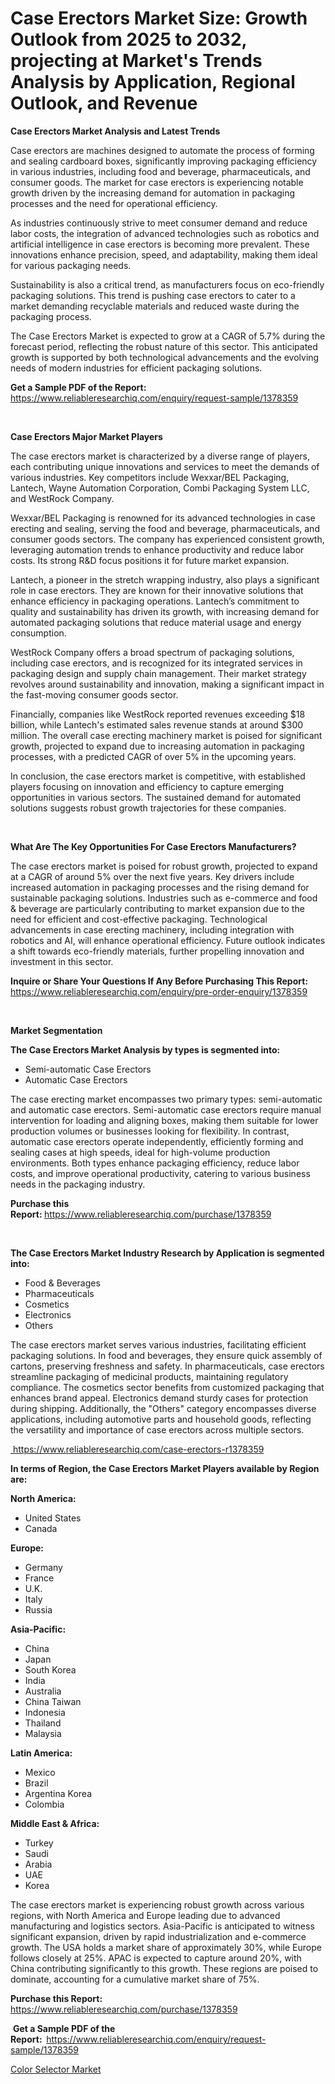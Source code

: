 <p><h1>Case Erectors Market Size: Growth Outlook from 2025 to 2032, projecting at Market's Trends Analysis by Application, Regional Outlook, and Revenue</h1></p><p><strong>Case Erectors Market Analysis and Latest Trends</strong></p>
<p><p>Case erectors are machines designed to automate the process of forming and sealing cardboard boxes, significantly improving packaging efficiency in various industries, including food and beverage, pharmaceuticals, and consumer goods. The market for case erectors is experiencing notable growth driven by the increasing demand for automation in packaging processes and the need for operational efficiency. </p><p>As industries continuously strive to meet consumer demand and reduce labor costs, the integration of advanced technologies such as robotics and artificial intelligence in case erectors is becoming more prevalent. These innovations enhance precision, speed, and adaptability, making them ideal for various packaging needs. </p><p>Sustainability is also a critical trend, as manufacturers focus on eco-friendly packaging solutions. This trend is pushing case erectors to cater to a market demanding recyclable materials and reduced waste during the packaging process. </p><p>The Case Erectors Market is expected to grow at a CAGR of 5.7% during the forecast period, reflecting the robust nature of this sector. This anticipated growth is supported by both technological advancements and the evolving needs of modern industries for efficient packaging solutions.</p></p>
<p><strong>Get a Sample PDF of the Report:&nbsp;</strong> <a href="https://www.reliableresearchiq.com/enquiry/request-sample/1378359?utm_campaign=1870&utm_medium=2&utm_source=Github&utm_content=ia&utm_term=16022025&utm_id=case-erectors">https://www.reliableresearchiq.com/enquiry/request-sample/1378359</a></p>
<p>&nbsp;</p>
<p><strong>Case Erectors Major Market Players</strong></p>
<p><p>The case erectors market is characterized by a diverse range of players, each contributing unique innovations and services to meet the demands of various industries. Key competitors include Wexxar/BEL Packaging, Lantech, Wayne Automation Corporation, Combi Packaging System LLC, and WestRock Company.</p><p>Wexxar/BEL Packaging is renowned for its advanced technologies in case erecting and sealing, serving the food and beverage, pharmaceuticals, and consumer goods sectors. The company has experienced consistent growth, leveraging automation trends to enhance productivity and reduce labor costs. Its strong R&D focus positions it for future market expansion.</p><p>Lantech, a pioneer in the stretch wrapping industry, also plays a significant role in case erectors. They are known for their innovative solutions that enhance efficiency in packaging operations. Lantech’s commitment to quality and sustainability has driven its growth, with increasing demand for automated packaging solutions that reduce material usage and energy consumption.</p><p>WestRock Company offers a broad spectrum of packaging solutions, including case erectors, and is recognized for its integrated services in packaging design and supply chain management. Their market strategy revolves around sustainability and innovation, making a significant impact in the fast-moving consumer goods sector.</p><p>Financially, companies like WestRock reported revenues exceeding $18 billion, while Lantech's estimated sales revenue stands at around $300 million. The overall case erecting machinery market is poised for significant growth, projected to expand due to increasing automation in packaging processes, with a predicted CAGR of over 5% in the upcoming years.</p><p>In conclusion, the case erectors market is competitive, with established players focusing on innovation and efficiency to capture emerging opportunities in various sectors. The sustained demand for automated solutions suggests robust growth trajectories for these companies.</p></p>
<p>&nbsp;</p>
<p><strong>What Are The Key Opportunities For Case Erectors Manufacturers?</strong></p>
<p><p>The case erectors market is poised for robust growth, projected to expand at a CAGR of around 5% over the next five years. Key drivers include increased automation in packaging processes and the rising demand for sustainable packaging solutions. Industries such as e-commerce and food & beverage are particularly contributing to market expansion due to the need for efficient and cost-effective packaging. Technological advancements in case erecting machinery, including integration with robotics and AI, will enhance operational efficiency. Future outlook indicates a shift towards eco-friendly materials, further propelling innovation and investment in this sector.</p></p>
<p><strong>Inquire or Share Your Questions If Any Before Purchasing This Report:</strong> <a href="https://www.reliableresearchiq.com/enquiry/pre-order-enquiry/1378359?utm_campaign=1870&utm_medium=2&utm_source=Github&utm_content=ia&utm_term=16022025&utm_id=case-erectors">https://www.reliableresearchiq.com/enquiry/pre-order-enquiry/1378359</a></p>
<p>&nbsp;</p>
<p><strong>Market Segmentation</strong></p>
<p><strong>The Case Erectors Market Analysis by types is segmented into:</strong></p>
<p><ul><li>Semi-automatic Case Erectors</li><li>Automatic Case Erectors</li></ul></p>
<p><p>The case erecting market encompasses two primary types: semi-automatic and automatic case erectors. Semi-automatic case erectors require manual intervention for loading and aligning boxes, making them suitable for lower production volumes or businesses looking for flexibility. In contrast, automatic case erectors operate independently, efficiently forming and sealing cases at high speeds, ideal for high-volume production environments. Both types enhance packaging efficiency, reduce labor costs, and improve operational productivity, catering to various business needs in the packaging industry.</p></p>
<p><strong>Purchase this Report:&nbsp;</strong><a href="https://www.reliableresearchiq.com/purchase/1378359?utm_campaign=1870&utm_medium=2&utm_source=Github&utm_content=ia&utm_term=16022025&utm_id=case-erectors">https://www.reliableresearchiq.com/purchase/1378359</a></p>
<p>&nbsp;</p>
<p><strong>The Case Erectors Market Industry Research by Application is segmented into:</strong></p>
<p><ul><li>Food & Beverages</li><li>Pharmaceuticals</li><li>Cosmetics</li><li>Electronics</li><li>Others</li></ul></p>
<p><p>The case erectors market serves various industries, facilitating efficient packaging solutions. In food and beverages, they ensure quick assembly of cartons, preserving freshness and safety. In pharmaceuticals, case erectors streamline packaging of medicinal products, maintaining regulatory compliance. The cosmetics sector benefits from customized packaging that enhances brand appeal. Electronics demand sturdy cases for protection during shipping. Additionally, the "Others" category encompasses diverse applications, including automotive parts and household goods, reflecting the versatility and importance of case erectors across multiple sectors.</p></p>
<p><a href="https://www.reliableresearchiq.com/case-erectors-r1378359?utm_campaign=1870&utm_medium=2&utm_source=Github&utm_content=ia&utm_term=16022025&utm_id=case-erectors">&nbsp;https://www.reliableresearchiq.com/case-erectors-r1378359</a></p>
<p><strong>In terms of Region, the Case Erectors Market Players available by Region are:</strong></p>
<p>
    <p> <strong> North America: </strong>
        <ul>
            <li>United States</li>
            <li>Canada</li>
        </ul>
        </p> 
    <p> <strong> Europe: </strong>
        <ul>
            <li>Germany</li>
            <li>France</li>
            <li>U.K.</li>
            <li>Italy</li>
            <li>Russia</li>
        </ul>
        </p> 
    <p> <strong> Asia-Pacific: </strong>
        <ul>
            <li>China</li>
            <li>Japan</li>
            <li>South Korea</li>
            <li>India</li>
            <li>Australia</li>
            <li>China Taiwan</li>
            <li>Indonesia</li>
            <li>Thailand</li>
            <li>Malaysia</li>
        </ul>
        </p> 
    <p> <strong> Latin America: </strong>
        <ul>
            <li>Mexico</li>
            <li>Brazil</li>
            <li>Argentina Korea</li>
            <li>Colombia</li>
        </ul>
        </p> 
    <p> <strong> Middle East & Africa: </strong>
        <ul>
            <li>Turkey</li>
            <li>Saudi</li>
            <li>Arabia</li>
            <li>UAE</li>
            <li>Korea</li>
        </ul>
    </p>
    </p>
<p><p>The case erectors market is experiencing robust growth across various regions, with North America and Europe leading due to advanced manufacturing and logistics sectors. Asia-Pacific is anticipated to witness significant expansion, driven by rapid industrialization and e-commerce growth. The USA holds a market share of approximately 30%, while Europe follows closely at 25%. APAC is expected to capture around 20%, with China contributing significantly to this growth. These regions are poised to dominate, accounting for a cumulative market share of 75%.</p></p>
<p><strong>Purchase this Report: </strong><a href="https://www.reliableresearchiq.com/purchase/1378359?utm_campaign=1870&utm_medium=2&utm_source=Github&utm_content=ia&utm_term=16022025&utm_id=case-erectors">https://www.reliableresearchiq.com/purchase/1378359</a></p>
<p>&nbsp;<strong>Get a Sample PDF of the Report:&nbsp;&nbsp;</strong><a href="https://www.reliableresearchiq.com/enquiry/request-sample/1378359?utm_campaign=1870&utm_medium=2&utm_source=Github&utm_content=ia&utm_term=16022025&utm_id=case-erectors">https://www.reliableresearchiq.com/enquiry/request-sample/1378359</a></p>
<p><strong></strong></p>
<p><p><a href="https://github.com/unkelummaru8/Market-Research-Report-List-1/blob/main/color-selector-market.md?utm_campaign=1870&utm_medium=2&utm_source=Github&utm_content=ia&utm_term=16022025&utm_id=case-erectors">Color Selector Market</a></p></p>
